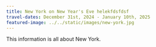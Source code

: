 ```yaml
---
title: New York on New Year's Eve helekfdsfdsf
travel-dates: December 31st, 2024 - January 10th, 2025
featured-image: ../../static/images/new-york.jpg
---
```

This information is all about New York.